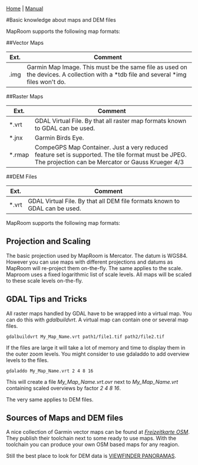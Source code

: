 [Home](Home) | [Manual](DocMain)

#Basic knowledge about maps and DEM files

MapRoom supports the following map formats:

##Vector Maps

 Ext.   | Comment
--------|-------------
.img    | Garmin Map Image. This must be the same file as used on the devices. A collection with a *tdb file and several *img files won't do.

##Raster Maps

 Ext.   | Comment
--------|-------------
*.vrt   | GDAL Virtual File. By that all raster map formats known to GDAL can be used.
*.jnx   | Garmin Birds Eye.
*.rmap  | CompeGPS Map Container. Just a very reduced feature set is supported. The tile format must be JPEG. The projection can be Mercator or Gauss Krueger 4/3

##DEM Files

 Ext.   | Comment
--------|-------------
*.vrt   | GDAL Virtual File. By that all DEM file formats known to GDAL can be used.

MapRoom supports the following map formats:

## Projection and Scaling

The basic projection used by MapRoom is Mercator. The datum is WGS84. However you can use maps with different 
projections and datums as MapRoom will re-project them on-the-fly. The same applies to the scale. 
Maproom uses a fixed logarithmic list of scale levels. All maps will be scaled to these scale levels on-the-fly.

## GDAL Tips and Tricks

All raster maps handled by GDAL have to be wrapped into a virtual map. You can do this with _gdalbuildvrt_. 
A virtual map can contain one or several map files.

    gdalbuildvrt My_Map_Name.vrt path1/file1.tif path2/file2.tif

If the files are large it will take a lot of memory and time to display them in the outer zoom levels. 
You might consider to use gdaladdo to add overview levels to the files. 

    gdaladdo My_Map_Name.vrt 2 4 8 16

This will create a file _My_Map_Name.vrt.ovr_ next to _My_Map_Name.vrt_ containing scaled overviews by factor 
_2 4 8 16_.

The very same applies to DEM files.

## Sources of Maps and DEM files

A nice collection of Garmin vector maps can be found at [_Freizeitkarte OSM_](http://www.freizeitkarte-osm.de/). 
They publish their toolchain next to some ready to use maps. With the toolchain you can produce your 
own OSM based maps for any reagion. 

Still the best place to look for DEM data is [VIEWFINDER PANORAMAS](http://www.viewfinderpanoramas.org/). 

